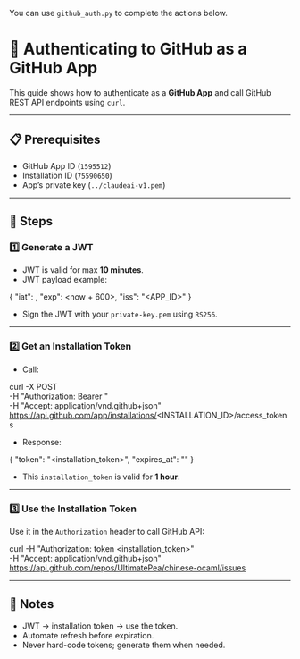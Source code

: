 You can use `github_auth.py` to complete the actions below.


# 🔑 Authenticating to GitHub as a GitHub App

This guide shows how to authenticate as a **GitHub App** and call GitHub REST API endpoints using `curl`.

---

## 📋 Prerequisites
- GitHub App ID (`1595512`)
- Installation ID (`75590650`)
- App’s private key (`../claudeai-v1.pem`)

---

## 🚀 Steps

### 1️⃣ Generate a JWT
- JWT is valid for max **10 minutes**.
- JWT payload example:

{
  "iat": <now>,
  "exp": <now + 600>,
  "iss": "<APP_ID>"
}

- Sign the JWT with your `private-key.pem` using `RS256`.

---

### 2️⃣ Get an Installation Token
- Call:

curl -X POST \
  -H "Authorization: Bearer <JWT>" \
  -H "Accept: application/vnd.github+json" \
  https://api.github.com/app/installations/<INSTALLATION_ID>/access_tokens

- Response:

{
  "token": "<installation_token>",
  "expires_at": "<timestamp>"
}

- This `installation_token` is valid for **1 hour**.

---

### 3️⃣ Use the Installation Token
Use it in the `Authorization` header to call GitHub API:

curl -H "Authorization: token <installation_token>" \
     -H "Accept: application/vnd.github+json" \
     https://api.github.com/repos/UltimatePea/chinese-ocaml/issues

---

## 🔷 Notes
- JWT → installation token → use the token.
- Automate refresh before expiration.
- Never hard-code tokens; generate them when needed.
